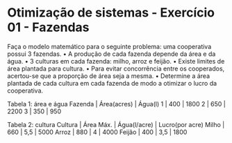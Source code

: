 # Otimização de sistemas  - Exercício 01 - Fazendas

Faça o modelo matemático para o seguinte problema:
uma cooperativa possui 3 fazendas.
• A produção de cada fazenda depende da área e da água.
• 3 culturas em cada fazenda: milho, arroz e feijão.
• Existe limites de área plantada para cultura.
• Para evitar concorrência entre os cooperados, acertou-se que a proporção de área seja a mesma.
• Determine a área plantada de cada cultura em cada fazenda de modo a otimizar o lucro da
cooperativa.

Tabela 1: área e água
Fazenda | Área(acres) |  Água(l)
1       |    400      |  1800
2       |    650      |  2200
3       |    350      |  950

Tabela 2: cultura
Cultura | Área Máx. | Água(l/acre) | Lucro(por acre)
Milho   |    660    |     5,5      |      5000
Arroz   |    880    |      4       |      4000
Feijão  |    400    |     3,5      |      1800
